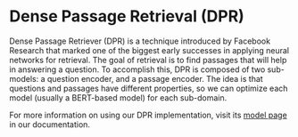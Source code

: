 # Dense Passage Retrieval (DPR)

Dense Passage Retriever (DPR) is a technique introduced by Facebook Research that marked one of the biggest early successes in applying neural networks for retrieval. The goal of retrieval is to find passages that will help in answering a question. To accomplish this, DPR is composed of two sub-models: a question encoder, and a passage encoder. The idea is that questions and passages have different properties, so we can optimize each model (usually a BERT-based model) for each sub-domain.

For more information on using our DPR implementation, visit its [model page](https://training-docs.cerebras.ai/rel-2.5.0/model-zoo/models/nlp/dpr) in our documentation.
